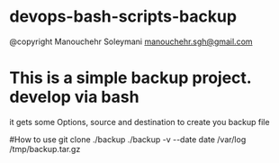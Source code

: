 # devops-bash-scripts-backup
@copyright Manouchehr Soleymani <manouchehr.sgh@gmail.com>
# This is a simple backup project. develop via  bash 
it gets  some Options, source and destination to create you backup file

#How to use
git clone <repository>
./backup 
./backup -v --date date /var/log /tmp/backup.tar.gz
